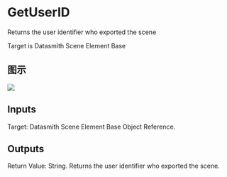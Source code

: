 # GetUserID

Returns the user identifier who exported the scene

Target is Datasmith Scene Element Base

## 图示

![]($-20221218-18402499.png)

## Inputs

Target: Datasmith Scene Element Base Object Reference.  

## Outputs

Return Value: String. Returns the user identifier who exported the scene.

